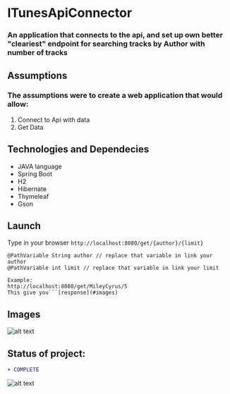 # ITunesApiConnector

### An application that connects to the api, and set up own better "cleariest" endpoint for searching tracks by Author with number of tracks

## Assumptions
### The assumptions were to create a web application that would allow:
1. Connect to Api with data
2. Get Data

## Technologies and Dependecies
* JAVA language
* Spring Boot 
* H2
* Hibernate
* Thymeleaf
* Gson

## Launch
Type in your browser ```http://localhost:8080/get/{author}/{limit}```

```Spring
@PathVariable String author // replace that variable in link your author
@PathVariable int limit // replace that variable in link your limit
```

```
Example:
http://localhost:8080/get/MileyCyrus/5
This give you```[response](#images)
```

## Images 
![alt text](https://i.imgur.com/KKHNSw5.png)

## Status of project: 
```diff 
+ COMPLETE
```
![alt text](https://i.imgur.com/gHaifyr.png)
